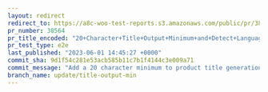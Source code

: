 ```yaml
---
layout: redirect
redirect_to: https://a8c-woo-test-reports.s3.amazonaws.com/public/pr/38564/e2e/index.html
pr_number: 38564
pr_title_encoded: "20+Character+Title+Output+Minimum+and+Detect+Language"
pr_test_type: e2e
last_published: "2023-06-01 14:45:27 +0000"
commit_sha: 9d1f54c281e53acb585b11c7b1f4144c3e009a71
commit_message: "Add a 20 character minimum to product title generation output and det…"
branch_name: update/title-output-min
---
```

